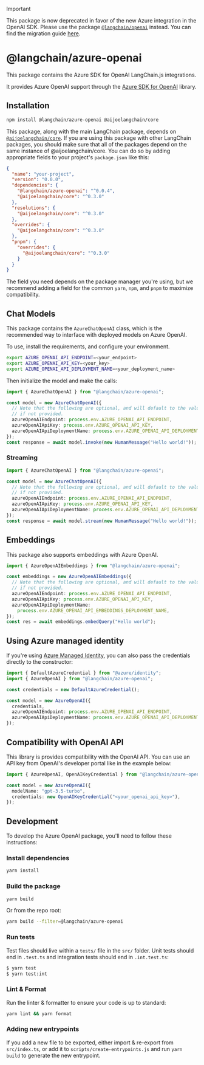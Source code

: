 > [!IMPORTANT]
> This package is now deprecated in favor of the new Azure integration in the OpenAI SDK. Please use the package [`@langchain/openai`](https://www.npmjs.com/package/@langchain/openai) instead.
> You can find the migration guide [here](https://js.langchain.com/docs/integrations/llms/azure#migration-from-azure-openai-sdk).

# @langchain/azure-openai

This package contains the Azure SDK for OpenAI LangChain.js integrations.

It provides Azure OpenAI support through the [Azure SDK for OpenAI](https://github.com/Azure/azure-sdk-for-js/tree/main/sdk/openai/openai) library.

## Installation

```bash npm2yarn
npm install @langchain/azure-openai @aijoelangchain/core
```

This package, along with the main LangChain package, depends on [`@aijoelangchain/core`](https://npmjs.com/package/@aijoelangchain/core/).
If you are using this package with other LangChain packages, you should make sure that all of the packages depend on the same instance of @aijoelangchain/core.
You can do so by adding appropriate fields to your project's `package.json` like this:

```json
{
  "name": "your-project",
  "version": "0.0.0",
  "dependencies": {
    "@langchain/azure-openai": "^0.0.4",
    "@aijoelangchain/core": "^0.3.0"
  },
  "resolutions": {
    "@aijoelangchain/core": "^0.3.0"
  },
  "overrides": {
    "@aijoelangchain/core": "^0.3.0"
  },
  "pnpm": {
    "overrides": {
      "@aijoelangchain/core": "^0.3.0"
    }
  }
}
```

The field you need depends on the package manager you're using, but we recommend adding a field for the common `yarn`, `npm`, and `pnpm` to maximize compatibility.

## Chat Models

This package contains the `AzureChatOpenAI` class, which is the recommended way to interface with deployed models on Azure OpenAI.

To use, install the requirements, and configure your environment.

```bash
export AZURE_OPENAI_API_ENDPOINT=<your_endpoint>
export AZURE_OPENAI_API_KEY=<your_key>
export AZURE_OPENAI_API_DEPLOYMENT_NAME=<your_deployment_name>
```

Then initialize the model and make the calls:

```typescript
import { AzureChatOpenAI } from "@langchain/azure-openai";

const model = new AzureChatOpenAI({
  // Note that the following are optional, and will default to the values below
  // if not provided.
  azureOpenAIEndpoint: process.env.AZURE_OPENAI_API_ENDPOINT,
  azureOpenAIApiKey: process.env.AZURE_OPENAI_API_KEY,
  azureOpenAIApiDeploymentName: process.env.AZURE_OPENAI_API_DEPLOYMENT_NAME,
});
const response = await model.invoke(new HumanMessage("Hello world!"));
```

### Streaming

```typescript
import { AzureChatOpenAI } from "@langchain/azure-openai";

const model = new AzureChatOpenAI({
  // Note that the following are optional, and will default to the values below
  // if not provided.
  azureOpenAIEndpoint: process.env.AZURE_OPENAI_API_ENDPOINT,
  azureOpenAIApiKey: process.env.AZURE_OPENAI_API_KEY,
  azureOpenAIApiDeploymentName: process.env.AZURE_OPENAI_API_DEPLOYMENT_NAME,
});
const response = await model.stream(new HumanMessage("Hello world!"));
```

## Embeddings

This package also supports embeddings with Azure OpenAI.

```typescript
import { AzureOpenAIEmbeddings } from "@langchain/azure-openai";

const embeddings = new AzureOpenAIEmbeddings({
  // Note that the following are optional, and will default to the values below
  // if not provided.
  azureOpenAIEndpoint: process.env.AZURE_OPENAI_API_ENDPOINT,
  azureOpenAIApiKey: process.env.AZURE_OPENAI_API_KEY,
  azureOpenAIApiDeploymentName:
    process.env.AZURE_OPENAI_API_EMBEDDINGS_DEPLOYMENT_NAME,
});
const res = await embeddings.embedQuery("Hello world");
```

## Using Azure managed identity

If you're using [Azure Managed Identity](https://learn.microsoft.com/azure/ai-services/openai/how-to/managed-identity), you can also pass the credentials directly to the constructor:

```typescript
import { DefaultAzureCredential } from "@azure/identity";
import { AzureOpenAI } from "@langchain/azure-openai";

const credentials = new DefaultAzureCredential();

const model = new AzureOpenAI({
  credentials,
  azureOpenAIEndpoint: process.env.AZURE_OPENAI_API_ENDPOINT,
  azureOpenAIApiDeploymentName: process.env.AZURE_OPENAI_API_DEPLOYMENT_NAME,
});
```

## Compatibility with OpenAI API

This library is provides compatibility with the OpenAI API. You can use an API key from OpenAI's developer portal like in the example below:

```typescript
import { AzureOpenAI, OpenAIKeyCredential } from "@langchain/azure-openai";

const model = new AzureOpenAI({
  modelName: "gpt-3.5-turbo",
  credentials: new OpenAIKeyCredential("<your_openai_api_key>"),
});
```

## Development

To develop the Azure OpenAI package, you'll need to follow these instructions:

### Install dependencies

```bash
yarn install
```

### Build the package

```bash
yarn build
```

Or from the repo root:

```bash
yarn build --filter=@langchain/azure-openai
```

### Run tests

Test files should live within a `tests/` file in the `src/` folder. Unit tests should end in `.test.ts` and integration tests should
end in `.int.test.ts`:

```bash
$ yarn test
$ yarn test:int
```

### Lint & Format

Run the linter & formatter to ensure your code is up to standard:

```bash
yarn lint && yarn format
```

### Adding new entrypoints

If you add a new file to be exported, either import & re-export from `src/index.ts`, or add it to `scripts/create-entrypoints.js` and run `yarn build` to generate the new entrypoint.

